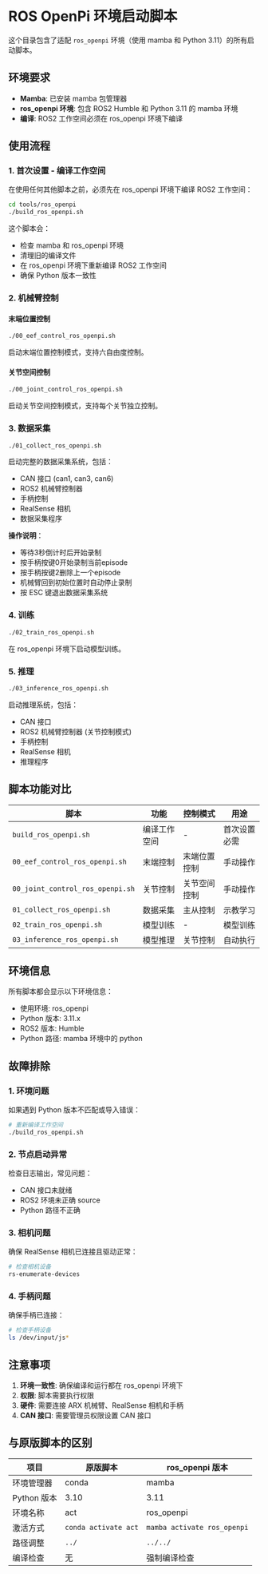 # ROS OpenPi 环境启动脚本

这个目录包含了适配 `ros_openpi` 环境（使用 mamba 和 Python 3.11）的所有启动脚本。

## 环境要求

- **Mamba**: 已安装 mamba 包管理器
- **ros_openpi 环境**: 包含 ROS2 Humble 和 Python 3.11 的 mamba 环境
- **编译**: ROS2 工作空间必须在 ros_openpi 环境下编译

## 使用流程

### 1. 首次设置 - 编译工作空间

在使用任何其他脚本之前，必须先在 ros_openpi 环境下编译 ROS2 工作空间：

```bash
cd tools/ros_openpi
./build_ros_openpi.sh
```

这个脚本会：
- 检查 mamba 和 ros_openpi 环境
- 清理旧的编译文件
- 在 ros_openpi 环境下重新编译 ROS2 工作空间
- 确保 Python 版本一致性

### 2. 机械臂控制

#### 末端位置控制
```bash
./00_eef_control_ros_openpi.sh
```
启动末端位置控制模式，支持六自由度控制。

#### 关节空间控制
```bash
./00_joint_control_ros_openpi.sh
```
启动关节空间控制模式，支持每个关节独立控制。

### 3. 数据采集
```bash
./01_collect_ros_openpi.sh
```

启动完整的数据采集系统，包括：
- CAN 接口 (can1, can3, can6)
- ROS2 机械臂控制器
- 手柄控制
- RealSense 相机
- 数据采集程序

**操作说明**：
- 等待3秒倒计时后开始录制
- 按手柄按键0开始录制当前episode
- 按手柄按键2删除上一个episode
- 机械臂回到初始位置时自动停止录制
- 按 ESC 键退出数据采集系统

### 4. 训练
```bash
./02_train_ros_openpi.sh
```

在 ros_openpi 环境下启动模型训练。

### 5. 推理
```bash
./03_inference_ros_openpi.sh
```

启动推理系统，包括：
- CAN 接口
- ROS2 机械臂控制器 (关节控制模式)
- 手柄控制
- RealSense 相机
- 推理程序

## 脚本功能对比

| 脚本 | 功能 | 控制模式 | 用途 |
|------|------|----------|------|
| `build_ros_openpi.sh` | 编译工作空间 | - | 首次设置必需 |
| `00_eef_control_ros_openpi.sh` | 末端控制 | 末端位置控制 | 手动操作 |
| `00_joint_control_ros_openpi.sh` | 关节控制 | 关节空间控制 | 手动操作 |
| `01_collect_ros_openpi.sh` | 数据采集 | 主从控制 | 示教学习 |
| `02_train_ros_openpi.sh` | 模型训练 | - | 模型训练 |
| `03_inference_ros_openpi.sh` | 模型推理 | 关节控制 | 自动执行 |

## 环境信息

所有脚本都会显示以下环境信息：
- 使用环境: ros_openpi
- Python 版本: 3.11.x
- ROS2 版本: Humble
- Python 路径: mamba 环境中的 python

## 故障排除

### 1. 环境问题
如果遇到 Python 版本不匹配或导入错误：
```bash
# 重新编译工作空间
./build_ros_openpi.sh
```

### 2. 节点启动异常
检查日志输出，常见问题：
- CAN 接口未就绪
- ROS2 环境未正确 source
- Python 路径不正确

### 3. 相机问题
确保 RealSense 相机已连接且驱动正常：
```bash
# 检查相机设备
rs-enumerate-devices
```

### 4. 手柄问题
确保手柄已连接：
```bash
# 检查手柄设备
ls /dev/input/js*
```

## 注意事项

1. **环境一致性**: 确保编译和运行都在 ros_openpi 环境下
2. **权限**: 脚本需要执行权限
3. **硬件**: 需要连接 ARX 机械臂、RealSense 相机和手柄
4. **CAN 接口**: 需要管理员权限设置 CAN 接口

## 与原版脚本的区别

| 项目 | 原版脚本 | ros_openpi 版本 |
|------|----------|----------------|
| 环境管理器 | conda | mamba |
| Python 版本 | 3.10 | 3.11 |
| 环境名称 | act | ros_openpi |
| 激活方式 | `conda activate act` | `mamba activate ros_openpi` |
| 路径调整 | `../` | `../../` |
| 编译检查 | 无 | 强制编译检查 |